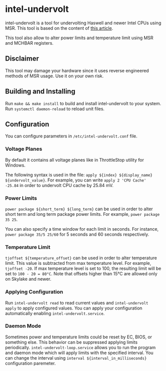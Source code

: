 # intel-undervolt

intel-undervolt is a tool for undervolting Haswell and newer Intel CPUs using MSR.
This tool is based on the content of [this article](https://github.com/mihic/linux-intel-undervolt).

This tool also allow to alter power limits and temperature limit using MSR and MCHBAR registers.

## Disclaimer

This tool may damage your hardware since it uses reverse engineered methods of MSR usage.
Use it on your own risk.

## Building and Installing

Run `make && make install` to build and install intel-undervolt to your system.
Run `systemctl daemon-reload` to reload unit files.

## Configuration

You can configure parameters in `/etc/intel-undervolt.conf` file.

### Voltage Planes

By default it contains all voltage planes like in ThrottleStop utility for Windows.

The following syntax is used in the file: `apply ${index} ${display_name} ${undervolt_value}`.
For example, you can write `apply 2 'CPU Cache' -25.84` in order to undervolt CPU cache by 25.84 mV.

### Power Limits

`power package ${short_term} ${long_term}` can be used in order to alter short term and long term
package power limits. For example, `power package 35 25`.

You can also specify a time window for each limit in seconds. For instance,
`power package 35/5 25/60` for 5 seconds and 60 seconds respectively.

### Temperature Limit

`tjoffset ${temperature_offset}` can be used in order to alter temperature limit. This value
is subtracted from max temperature level. For example, `tjoffset -20`. If max temperature level
is set to 100, the resulting limit will be set to `100 - 20 = 80°C`. Note that offsets
higher than 15°C are allowed only on Skylake and newer.

### Applying Configuration

Run `intel-undervolt read` to read current values and `intel-undervolt apply` to apply configured
values. You can apply your configuration automatically enabling `intel-undervolt.service`.

### Daemon Mode

Sometimes power and temperature limits could be reset by EC, BIOS, or something else. This behavior
can be suppressed applying limits periodically. `intel-undervolt-loop.service` allows you to run
the program and daemon mode which will apply limits with the specified interval. You can change the
interval using `interval ${interval_in_milliseconds}` configuration paremeter.
